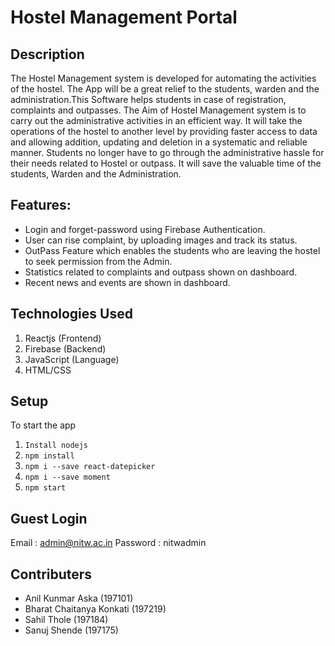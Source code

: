 # Hostel Management Portal


## Description
The Hostel Management system is developed for automating the activities of the hostel. The App will be a great relief to the students, warden and the administration.This Software helps students in case of registration, complaints and outpasses. The Aim of Hostel Management system is to carry out the administrative activities in an efficient way. It will take the operations of the hostel to another level by providing faster access to data and allowing addition, updating and deletion in a systematic and reliable manner. Students no longer have to go through the administrative hassle for their needs related to Hostel or outpass. It will save the valuable time of the students, Warden and the Administration.


## Features:
- Login and forget-password using Firebase Authentication.
- User can rise complaint, by uploading images and track its status.
- OutPass Feature which enables the students who are leaving the hostel to seek permission from the Admin.
- Statistics related to complaints and outpass shown on dashboard.
- Recent news and events are shown in dashboard.

## Technologies Used
1. Reactjs (Frontend)
2. Firebase (Backend)
3. JavaScript (Language)
3. HTML/CSS 

## Setup
To start the app
1. `Install nodejs`
2. `npm install`
3. `npm i --save react-datepicker`
4. `npm i --save moment`
5. `npm start`

## Guest Login
Email : admin@nitw.ac.in
Password : nitwadmin

## Contributers
* Anil Kunmar Aska (197101)
* Bharat Chaitanya Konkati (197219)
* Sahil Thole (197184)
* Sanuj Shende (197175)

